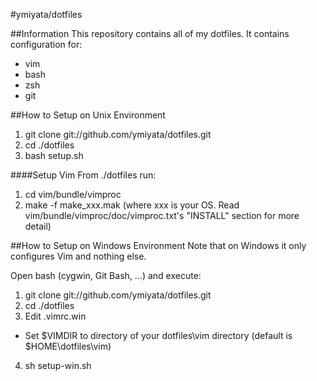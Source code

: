 #ymiyata/dotfiles

##Information
This repository contains all of my dotfiles. It contains configuration for:

- vim
- bash
- zsh 
- git

##How to Setup on Unix Environment
1. git clone git://github.com/ymiyata/dotfiles.git
2. cd ./dotfiles
3. bash setup.sh

####Setup Vim
From ./dotfiles run:

1. cd vim/bundle/vimproc
2. make -f make_xxx.mak (where xxx is your OS. Read vim/bundle/vimproc/doc/vimproc.txt's "INSTALL" section for more detail)

##How to Setup on Windows Environment
Note that on Windows it only configures Vim and nothing else. 

Open bash (cygwin, Git Bash, ...) and execute:

1. git clone git://github.com/ymiyata/dotfiles.git
2. cd ./dotfiles
3. Edit .vimrc.win
 - Set $VIMDIR to directory of your dotfiles\vim directory (default is $HOME\dotfiles\vim)
4. sh setup-win.sh
